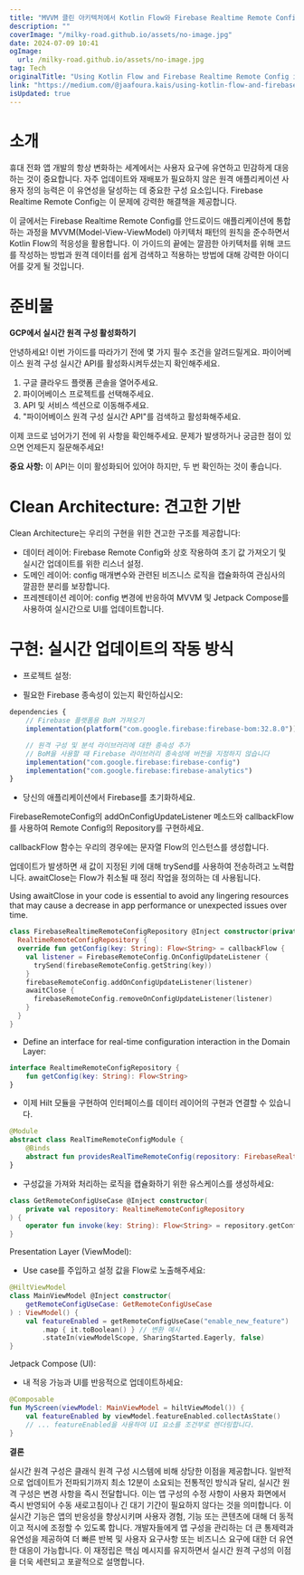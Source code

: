 ```yaml
---
title: "MVVM 클린 아키텍처에서 Kotlin Flow와 Firebase Realtime Remote Config 사용 방법"
description: ""
coverImage: "/milky-road.github.io/assets/no-image.jpg"
date: 2024-07-09 10:41
ogImage: 
  url: /milky-road.github.io/assets/no-image.jpg
tag: Tech
originalTitle: "Using Kotlin Flow and Firebase Realtime Remote Config in an MVVM Clean Architecture"
link: "https://medium.com/@jaafoura.kais/using-kotlin-flow-and-firebase-realtime-remote-config-in-an-mvvm-clean-architecture-e9934f4b76ba"
isUpdated: true
---
```






# 소개

휴대 전화 앱 개발의 항상 변화하는 세계에서는 사용자 요구에 유연하고 민감하게 대응하는 것이 중요합니다. 자주 업데이트와 재배포가 필요하지 않은 원격 애플리케이션 사용자 정의 능력은 이 유연성을 달성하는 데 중요한 구성 요소입니다. Firebase Realtime Remote Config는 이 문제에 강력한 해결책을 제공합니다.

이 글에서는 Firebase Realtime Remote Config를 안드로이드 애플리케이션에 통합하는 과정을 MVVM(Model-View-ViewModel) 아키텍처 패턴의 원칙을 준수하면서 Kotlin Flow의 적응성을 활용합니다. 이 가이드의 끝에는 깔끔한 아키텍처를 위해 코드를 작성하는 방법과 원격 데이터를 쉽게 검색하고 적용하는 방법에 대해 강력한 아이디어를 갖게 될 것입니다.

# 준비물

<div class="content-ad"></div>

**GCP에서 실시간 원격 구성 활성화하기**

안녕하세요! 이번 가이드를 따라가기 전에 몇 가지 필수 조건을 알려드릴게요. 파이어베이스 원격 구성 실시간 API를 활성화시켜두셨는지 확인해주세요.

1. 구글 클라우드 플랫폼 콘솔을 열어주세요.
2. 파이어베이스 프로젝트를 선택해주세요.
3. API 및 서비스 섹션으로 이동해주세요.
4. "파이어베이스 원격 구성 실시간 API"를 검색하고 활성화해주세요.

이제 코드로 넘어가기 전에 위 사항을 확인해주세요. 문제가 발생하거나 궁금한 점이 있으면 언제든지 질문해주세요!

<div class="content-ad"></div>

**중요 사항:** 이 API는 이미 활성화되어 있어야 하지만, 두 번 확인하는 것이 좋습니다.

# Clean Architecture: 견고한 기반

Clean Architecture는 우리의 구현을 위한 견고한 구조를 제공합니다:

- 데이터 레이어: Firebase Remote Config와 상호 작용하여 초기 값 가져오기 및 실시간 업데이트를 위한 리스너 설정.
- 도메인 레이어: config 매개변수와 관련된 비즈니스 로직을 캡슐화하여 관심사의 깔끔한 분리를 보장합니다.
- 프레젠테이션 레이어: config 변경에 반응하여 MVVM 및 Jetpack Compose를 사용하여 실시간으로 UI를 업데이트합니다.

<div class="content-ad"></div>

# 구현: 실시간 업데이트의 작동 방식

- 프로젝트 설정:

- 필요한 Firebase 종속성이 있는지 확인하십시오:

```js
dependencies {
    // Firebase 플랫폼용 BoM 가져오기
    implementation(platform("com.google.firebase:firebase-bom:32.8.0"))

    // 원격 구성 및 분석 라이브러리에 대한 종속성 추가
    // BoM을 사용할 때 Firebase 라이브러리 종속성에 버전을 지정하지 않습니다
    implementation("com.google.firebase:firebase-config")
    implementation("com.google.firebase:firebase-analytics")
}
```

<div class="content-ad"></div>

- 당신의 애플리케이션에서 Firebase를 초기화하세요.

FirebaseRemoteConfig의 addOnConfigUpdateListener 메소드와 callbackFlow를 사용하여 Remote Config의 Repository를 구현하세요.

callbackFlow 함수는 우리의 경우에는 문자열 Flow의 인스턴스를 생성합니다.

업데이트가 발생하면 새 값이 지정된 키에 대해 trySend를 사용하여 전송하려고 노력합니다. awaitClose는 Flow가 취소될 때 정리 작업을 정의하는 데 사용됩니다.

<div class="content-ad"></div>

Using awaitClose in your code is essential to avoid any lingering resources that may cause a decrease in app performance or unexpected issues over time.

```kotlin
class FirebaseRealtimeRemoteConfigRepository @Inject constructor(private val firebaseRemoteConfig: FirebaseRemoteConfig) :
  RealtimeRemoteConfigRepository {
  override fun getConfig(key: String): Flow<String> = callbackFlow {
    val listener = FirebaseRemoteConfig.OnConfigUpdateListener {
      trySend(firebaseRemoteConfig.getString(key))
    }
    firebaseRemoteConfig.addOnConfigUpdateListener(listener)
    awaitClose {
      firebaseRemoteConfig.removeOnConfigUpdateListener(listener)
    }
  }
}
```

- Define an interface for real-time configuration interaction in the Domain Layer:

```kotlin
interface RealtimeRemoteConfigRepository {
    fun getConfig(key: String): Flow<String>
}
```

<div class="content-ad"></div>

- 이제 Hilt 모듈을 구현하여 인터페이스를 데이터 레이어의 구현과 연결할 수 있습니다.

```kotlin
@Module
abstract class RealTimeRemoteConfigModule {
    @Binds
    abstract fun providesRealTimeRemoteConfig(repository: FirebaseRealtimeRemoteConfigRepository): RealtimeRemoteConfigRepository
}
```  

- 구성값을 가져와 처리하는 로직을 캡슐화하기 위한 유스케이스를 생성하세요:

```kotlin
class GetRemoteConfigUseCase @Inject constructor(
    private val repository: RealtimeRemoteConfigRepository
) {
    operator fun invoke(key: String): Flow<String> = repository.getConfig(key)
}
```  

<div class="content-ad"></div>

Presentation Layer (ViewModel):

- Use case를 주입하고 설정 값을 Flow로 노출해주세요:

```kotlin
@HiltViewModel
class MainViewModel @Inject constructor(
    getRemoteConfigUseCase: GetRemoteConfigUseCase
) : ViewModel() {
    val featureEnabled = getRemoteConfigUseCase("enable_new_feature")
        .map { it.toBoolean() } // 변환 예시
        .stateIn(viewModelScope, SharingStarted.Eagerly, false)
}
```

Jetpack Compose (UI):

<div class="content-ad"></div>

- 내 적응 가능과 UI를 반응적으로 업데이트하세요:

```kotlin
@Composable
fun MyScreen(viewModel: MainViewModel = hiltViewModel()) {
    val featureEnabled by viewModel.featureEnabled.collectAsState()
    // ... featureEnabled을 사용하여 UI 요소를 조건부로 렌더링합니다.
}
```

**결론**

실시간 원격 구성은 클래식 원격 구성 시스템에 비해 상당한 이점을 제공합니다. 일반적으로 업데이트가 전파되기까지 최소 12분이 소요되는 전통적인 방식과 달리, 실시간 원격 구성은 변경 사항을 즉시 전달합니다. 이는 앱 구성의 수정 사항이 사용자 화면에서 즉시 반영되어 수동 새로고침이나 긴 대기 기간이 필요하지 않다는 것을 의미합니다.
이 실시간 기능은 앱의 반응성을 향상시키며 사용자 경험, 기능 또는 콘텐츠에 대해 더 동적이고 적시에 조정할 수 있도록 합니다. 개발자들에게 앱 구성을 관리하는 더 큰 통제력과 유연성을 제공하여 더 빠른 반복 및 사용자 요구사항 또는 비즈니스 요구에 대한 더 유연한 대응이 가능합니다. 이 재정립은 핵심 메시지를 유지하면서 실시간 원격 구성의 이점을 더욱 세련되고 포괄적으로 설명합니다.